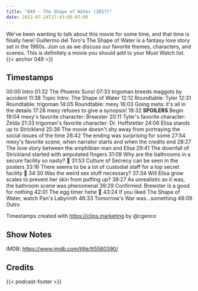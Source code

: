 ```yaml
---
title: "049 - The Shape of Water (2017)"
date: 2021-07-24T17:43:08-07:00
---
```

We've been wanting to talk about this movie for some time, and that time is finally here! Guillermo del Toro's The Shape of Water is a fantasy love story set in the 1960s. Join us as we discuss our favorite themes, characters, and scenes. This is definitely a movie you should add to your Must Watch list.
{{< anchor 049 >}}
<!--more-->

## Timestamps
00:00 Intro
01:32 The Phoenix Suns!
07:33 trigoman breeds maggots by accident
11:38 Topic Intro: The Shape of Water
12:12 Roundtable: Tyler
12:31 Roundtable: trigoman
14:05 Roundtable: mexy
16:03 Going meta: it's all in the details
17:28 mexy refuses to give a synopsis! 
18:32 **SPOILERS** Begin
19:04 mexy's favorite character: Brewster
20:11 Tyler's favorite character: Zelda
21:33 trigoman's favorite character: Dr. Hoffstetler
24:06 Elisa stands up to Strickland
25:36 The movie doesn't shy away from portraying the social issues of the time
26:42 The ending was surprising for some
27:54 mexy's favorite scene, when narrator starts and when the credits end
28:27 The love story between the amphibian man and Elisa
29:41 The downfall of Strickland started with amputated fingers
31:09 Why are the bathrooms in a secure facility so nasty? 🤢
31:53 Culture of Secrecy can be seen in the posters
33:16 There seems to be a lot of custodial staff for a top secret facility 🤔
34:30 Was the weird sex stuff necessary?
37:34 Will Elisa grow scales to prevent her skin from puffing up?
38:27 As unrealistic as it was, the bathroom scene was phenomenal
39:29 Confirmed: Brewster is a good for nothing
42:01 The egg timer hehe 🥚
43:24 If you liked The Shape of Water, watch Pan's Labyrinth
46:33 Tomorrow's War was...something
48:09 Outro

Timestamps created with https://clips.marketing by @cgenco

## Show Notes
IMDB: https://www.imdb.com/title/tt5580390/

## Credits
{{< podcast-footer >}}

